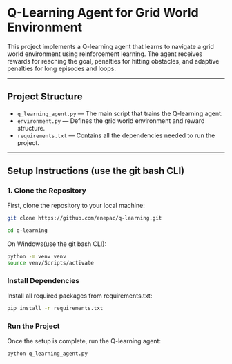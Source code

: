 # Q-Learning Agent for Grid World Environment

This project implements a Q-learning agent that learns to navigate a grid world environment using reinforcement learning. The agent receives rewards for reaching the goal, penalties for hitting obstacles, and adaptive penalties for long episodes and loops.

---

## **Project Structure**

- `q_learning_agent.py` — The main script that trains the Q-learning agent.
- `environment.py` — Defines the grid world environment and reward structure.
- `requirements.txt` — Contains all the dependencies needed to run the project.

---

## **Setup Instructions (use the git bash CLI)**

### 1. **Clone the Repository**

First, clone the repository to your local machine:
```bash
git clone https://github.com/enepac/q-learning.git

cd q-learning
```
On Windows(use the git bash CLI):
```bash
python -m venv venv
source venv/Scripts/activate
```

### Install Dependencies
Install all required packages from requirements.txt:
```bash
pip install -r requirements.txt
```
### Run the Project
Once the setup is complete, run the Q-learning agent:
```bash
python q_learning_agent.py
```

